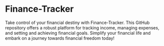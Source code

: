 # Finance-Tracker

Take control of your financial destiny with Finance-Tracker. This GitHub repository offers a robust platform for tracking income, managing expenses, and setting and achieving financial goals. Simplify your financial life and embark on a journey towards financial freedom today!
